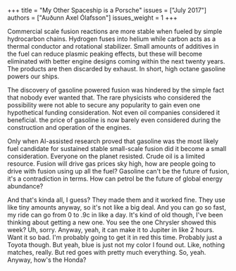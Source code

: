 +++
title = "My Other Spaceship is a Porsche"
issues = ["July 2017"]
authors = ["Auðunn Axel Ólafsson"]
issues_weight = 1
+++

Commercial scale fusion reactions are more stable when fueled by simple hydrocarbon chains. Hydrogen fuses into helium while carbon acts as a thermal conductor and rotational stabilizer. Small amounts of additives in the fuel can reduce plasmic peaking effects, but these will become eliminated with better engine designs coming within the next twenty years. The products are then discarded by exhaust. In short, high octane gasoline powers our ships.

The discovery of gasoline powered fusion was hindered by the simple fact that nobody ever wanted that. The rare physicists who considered the possibility were not able to secure any popularity to gain even one hypothetical funding consideration. Not even oil companies considered it beneficial. the price of gasoline is now barely even considered during the construction and operation of the engines.

Only when AI-assisted research proved that gasoline was the most likely fuel candidate for sustained stable small-scale fusion did it become a small consideration. Everyone on the planet resisted. Crude oil is a limited resource. Fusion will drive gas prices sky high, how are people going to drive with fusion using up all the fuel? Gasoline can't be the future of fusion, it's a contradiction in terms. How can petrol be the future of global energy abundance?

And that's kinda all, I guess? They made them and it worked fine. They use like tiny amounts anyway, so it's not like a big deal. And you can go so fast, my ride can go from 0 to .9c in like a day. It's kind of old though, I've been thinking about getting a new one. You see the one Chrysler showed this week? Uh, sorry. Anyway, yeah, it can make it to Jupiter in like 2 hours. Want it so bad. I'm probably going to get it in red this time. Probably just a Toyota though. But yeah, blue is just not my color I found out. Like, nothing matches, really. But red goes with pretty much everything. So, yeah. Anyway, how's the Honda?
